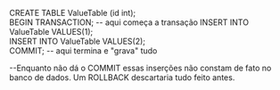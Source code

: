 CREATE TABLE ValueTable (id int);  
BEGIN TRANSACTION;              -- aqui começa a transação
       INSERT INTO ValueTable VALUES(1);  
       INSERT INTO ValueTable VALUES(2);  
COMMIT;                         -- aqui termina e "grava" tudo


--Enquanto não dá o COMMIT essas inserções não constam de fato no banco de dados. Um ROLLBACK descartaria tudo feito antes.
